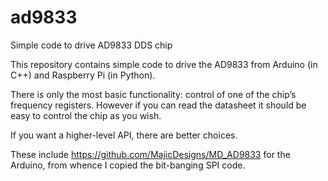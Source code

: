 # ad9833
Simple code to drive AD9833 DDS chip

This repository contains simple code to drive the AD9833 from Arduino (in C++) and Raspberry Pi (in Python).

There is only the most basic functionality: control of one of the
chip’s frequency registers. However if you can read the datasheet 
it should be easy to control the chip as you wish.

If you want a higher-level API, there are better choices.

These include https://github.com/MajicDesigns/MD_AD9833 for
the Arduino, from whence I copied the bit-banging SPI code.
